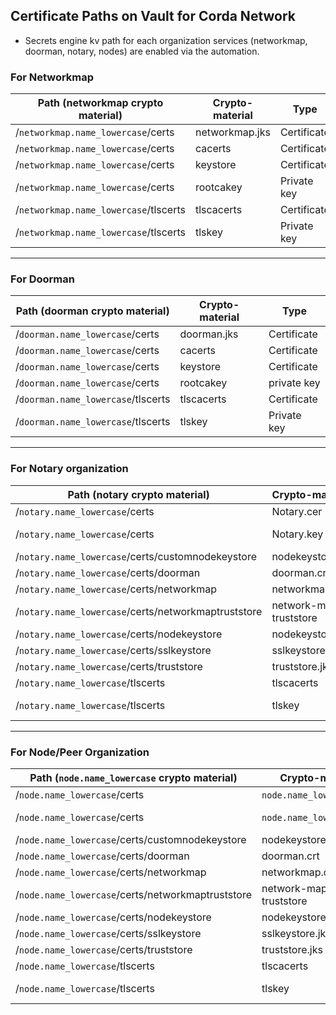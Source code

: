 [//]: # (##############################################################################################)
[//]: # (Copyright Accenture. All Rights Reserved.)
[//]: # (SPDX-License-Identifier: Apache-2.0)
[//]: # (##############################################################################################)

Certificate Paths on Vault for Corda Network
---------------------------------------------

* Secrets engine kv path for each organization services (networkmap, doorman, notary, nodes) are enabled via the automation.

### For Networkmap 

| Path (networkmap crypto material)          | Crypto-material         | Type        |
|--------------------------------------------|-------------------------|-------------|
| /`networkmap.name_lowercase`/certs         | networkmap.jks          | Certificate |
| /`networkmap.name_lowercase`/certs         | cacerts                 | Certificate |
| /`networkmap.name_lowercase`/certs         | keystore                | Certificate |
| /`networkmap.name_lowercase`/certs         | rootcakey               | Private key |
| /`networkmap.name_lowercase`/tlscerts      | tlscacerts              | Certificate |
| /`networkmap.name_lowercase`/tlscerts      | tlskey                  | Private key |

----
### For Doorman 

| Path (doorman crypto material)          | Crypto-material         | Type        |
|-----------------------------------------|-------------------------|-------------|
| /`doorman.name_lowercase`/certs         | doorman.jks             | Certificate |
| /`doorman.name_lowercase`/certs         | cacerts                 | Certificate |
| /`doorman.name_lowercase`/certs         | keystore                | Certificate |
| /`doorman.name_lowercase`/certs         | rootcakey               | private key |
| /`doorman.name_lowercase`/tlscerts      | tlscacerts              | Certificate |
| /`doorman.name_lowercase`/tlscerts      | tlskey                  | Private key |

-----
### For Notary organization 

| Path (notary crypto material)                       | Crypto-material        | Type        |
|-----------------------------------------------------|------------------------|-------------|
| /`notary.name_lowercase`/certs                      | Notary.cer             | Certificate |
| /`notary.name_lowercase`/certs                      | Notary.key             | Private key |
| /`notary.name_lowercase`/certs/customnodekeystore   | nodekeystore.jks       | Certificate |
| /`notary.name_lowercase`/certs/doorman              | doorman.crt            | Certificate |
| /`notary.name_lowercase`/certs/networkmap           | networkmap.crt         | Certificate |
| /`notary.name_lowercase`/certs/networkmaptruststore | network-map-truststore | Certificate |
| /`notary.name_lowercase`/certs/nodekeystore         | nodekeystore.jks       | Certificate |
| /`notary.name_lowercase`/certs/sslkeystore          | sslkeystore.jks        | Certificate |
| /`notary.name_lowercase`/certs/truststore           | truststore.jks         | Certificate |
| /`notary.name_lowercase`/tlscerts                   | tlscacerts             | Certificate |
| /`notary.name_lowercase`/tlscerts                   | tlskey                 | Private key |

-----

### For Node/Peer Organization 

| Path (`node.name_lowercase` crypto material)      | Crypto-material        | Type        |
|---------------------------------------------------|------------------------|-------------|
| /`node.name_lowercase`/certs                      | `node.name_lowercase`.cer       | Certificate |
| /`node.name_lowercase`/certs                      | `node.name_lowercase`.key       | Private key |
| /`node.name_lowercase`/certs/customnodekeystore   | nodekeystore.jks       | Certificate |
| /`node.name_lowercase`/certs/doorman              | doorman.crt            | Certificate |
| /`node.name_lowercase`/certs/networkmap           | networkmap.crt         | Certificate |
| /`node.name_lowercase`/certs/networkmaptruststore | network-map-truststore | Certificate |
| /`node.name_lowercase`/certs/nodekeystore         | nodekeystore.jks       | Certificate |
| /`node.name_lowercase`/certs/sslkeystore          | sslkeystore.jks        | Certificate |
| /`node.name_lowercase`/certs/truststore           | truststore.jks         | Certificate |
| /`node.name_lowercase`/tlscerts                   | tlscacerts             | Certificate |
| /`node.name_lowercase`/tlscerts                   | tlskey                 | Private key |